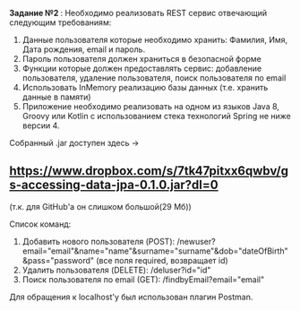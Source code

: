 <b>Задание №2 </b>:
Необходимо реализовать REST сервис отвечающий следующим требованиям:
1) Данные пользователя которые необходимо хранить: Фамилия, Имя, Дата рождения, email и пароль.
2) Пароль пользователя должен храниться в безопасной форме
3) Функции которые должен предоставлять сервис: добавление пользователя, удаление пользователя, поиск пользователя по email
4) Использовать InMemory реализацию базы данных (т.е. хранить данные в памяти)
5) Приложение необходимо реализовать на одном из языков Java 8, Groovy или Kotlin c использованием стека технологий Spring не ниже версии 4.

Собранный .jar доступен здесь -> <h2>https://www.dropbox.com/s/7tk47pitxx6qwbv/gs-accessing-data-jpa-0.1.0.jar?dl=0</h2>
(т.к. для GitHub'а он слишком большой(29 Мб))

Список команд:
1) Добавить нового пользователя (POST):
        /newuser?email="email"&name="name"&surname="surname"&dob="dateOfBirth"&pass="password"
  (все поля required, возвращает id)
2) Удалить пользователя (DELETE):
        /deluser?id="id"
3) Поиск пользователя по email (GET):
        /findbyEmail?email="email"
        


Для обращения к localhost'у был использован плагин Postman.
